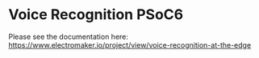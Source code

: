 # Voice Recognition PSoC6

Please see the documentation here: https://www.electromaker.io/project/view/voice-recognition-at-the-edge
